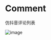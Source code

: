 # Comment
仿抖音评论列表




![image](https://github.com/sunjian0/Comment/blob/main/%E7%A4%BA%E4%BE%8B%E6%88%AA%E5%9B%BE/demo.gif )

